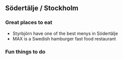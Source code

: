 ## Södertälje / Stockholm
### Great places to eat
 - Styrbjörn have one of the best menys in Södertälje
 - MAX is a Swedish hamburger fast food restaurant
### Fun things to do
